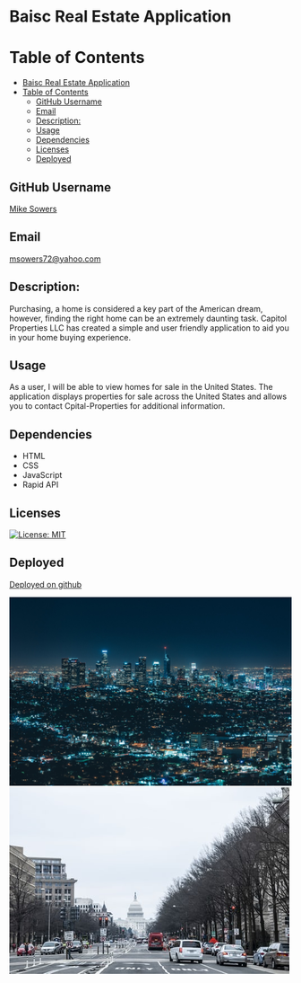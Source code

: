# Baisc Real Estate Application

# Table of Contents
- [Baisc Real Estate Application](#baisc-real-estate-application)
- [Table of Contents](#table-of-contents)
  - [GitHub Username](#github-username)
  - [Email](#email)
  - [Description:](#description)
  - [Usage](#usage)
  - [Dependencies](#dependencies)
  - [Licenses](#licenses)
  - [Deployed](#deployed)


## GitHub Username
[Mike Sowers](https://github.com/msowers72)

## Email
<msowers72@yahoo.com>

## Description:
Purchasing, a home is considered a key part of the American dream, however, finding the right home can be an extremely daunting task. Capitol Properties LLC has created a simple and user friendly application to aid you in your home buying experience. 

## Usage
As a user, I will be able to view homes for sale in the United States.
The application displays properties for sale across the United States and allows
you to contact Cpital-Properties for additional information.

## Dependencies
* HTML
* CSS
* JavaScript
* Rapid API
   

## Licenses 
[![License: MIT](https://img.shields.io/badge/License-MIT-yellow.svg)](https://opensource.org/licenses/MIT)
<!-- ![Tux, the Linux mascot](https://img.shields.io/badge/License-MIT-green) -->
  
 ## Deployed
 [Deployed on github]()
 
 
 ![images](./assets/img/architecture-g6b7a4bdc1_1920.jpg) 
 ![images](./assets/img/photo.jpg) 